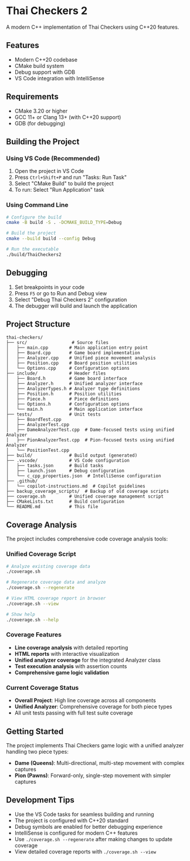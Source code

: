 # Thai Checkers 2

A modern C++ implementation of Thai Checkers using C++20 features.

## Features

- Modern C++20 codebase
- CMake build system
- Debug support with GDB
- VS Code integration with IntelliSense

## Requirements

- CMake 3.20 or higher
- GCC 11+ or Clang 13+ (with C++20 support)
- GDB (for debugging)

## Building the Project

### Using VS Code (Recommended)

1. Open the project in VS Code
2. Press `Ctrl+Shift+P` and run "Tasks: Run Task"
3. Select "CMake Build" to build the project
4. To run: Select "Run Application" task

### Using Command Line

```bash
# Configure the build
cmake -B build -S . -DCMAKE_BUILD_TYPE=Debug

# Build the project
cmake --build build --config Debug

# Run the executable
./build/ThaiCheckers2
```

## Debugging

1. Set breakpoints in your code
2. Press `F5` or go to Run and Debug view
3. Select "Debug Thai Checkers 2" configuration
4. The debugger will build and launch the application

## Project Structure

```
thai-checkers/
├── src/                 # Source files
│   ├── main.cpp        # Main application entry point
│   ├── Board.cpp       # Game board implementation
│   ├── Analyzer.cpp    # Unified piece movement analysis
│   ├── Position.cpp    # Board position utilities
│   └── Options.cpp     # Configuration options
├── include/            # Header files
│   ├── Board.h         # Game board interface
│   ├── Analyzer.h      # Unified analyzer interface
│   ├── AnalyzerTypes.h # Analyzer type definitions
│   ├── Position.h      # Position utilities
│   ├── Piece.h         # Piece definitions
│   ├── Options.h       # Configuration options
│   └── main.h          # Main application interface
├── tests/              # Unit tests
│   ├── BoardTest.cpp
│   ├── AnalyzerTest.cpp
│   ├── DameAnalyzerTest.cpp  # Dame-focused tests using unified Analyzer
│   ├── PionAnalyzerTest.cpp  # Pion-focused tests using unified Analyzer
│   └── PositionTest.cpp
├── build/              # Build output (generated)
├── .vscode/            # VS Code configuration
│   ├── tasks.json      # Build tasks
│   ├── launch.json     # Debug configuration
│   └── c_cpp_properties.json  # IntelliSense configuration
├── .github/
│   └── copilot-instructions.md  # Copilot guidelines
├── backup_coverage_scripts/  # Backup of old coverage scripts
├── coverage.sh         # Unified coverage management script
├── CMakeLists.txt      # Build configuration
└── README.md           # This file
```

## Coverage Analysis

The project includes comprehensive code coverage analysis tools:

### Unified Coverage Script

```bash
# Analyze existing coverage data
./coverage.sh

# Regenerate coverage data and analyze
./coverage.sh --regenerate

# View HTML coverage report in browser
./coverage.sh --view

# Show help
./coverage.sh --help
```

### Coverage Features

- **Line coverage analysis** with detailed reporting
- **HTML reports** with interactive visualization
- **Unified analyzer coverage** for the integrated Analyzer class
- **Test execution analysis** with assertion counts
- **Comprehensive game logic validation**

### Current Coverage Status

- **Overall Project**: High line coverage across all components
- **Unified Analyzer**: Comprehensive coverage for both piece types
- All unit tests passing with full test suite coverage

## Getting Started

The project implements Thai Checkers game logic with a unified analyzer handling two piece types:

- **Dame (Queens)**: Multi-directional, multi-step movement with complex captures
- **Pion (Pawns)**: Forward-only, single-step movement with simpler captures

## Development Tips

- Use the VS Code tasks for seamless building and running
- The project is configured with C++20 standard
- Debug symbols are enabled for better debugging experience
- IntelliSense is configured for modern C++ features
- Use `./coverage.sh --regenerate` after making changes to update coverage
- View detailed coverage reports with `./coverage.sh --view`

